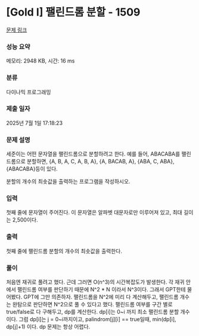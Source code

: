 # [Gold I] 팰린드롬 분할 - 1509 

[문제 링크](https://www.acmicpc.net/problem/1509) 

### 성능 요약

메모리: 2948 KB, 시간: 16 ms

### 분류

다이나믹 프로그래밍

### 제출 일자

2025년 7월 1일 17:18:23

### 문제 설명

<p>세준이는 어떤 문자열을 팰린드롬으로 분할하려고 한다. 예를 들어, ABACABA를 팰린드롬으로 분할하면, {A, B, A, C, A, B, A}, {A, BACAB, A}, {ABA, C, ABA}, {ABACABA}등이 있다.</p>

<p>분할의 개수의 최솟값을 출력하는 프로그램을 작성하시오.</p>

### 입력 

 <p>첫째 줄에 문자열이 주어진다. 이 문자열은 알파벳 대문자로만 이루어져 있고, 최대 길이는 2,500이다.</p>

### 출력 

 <p>첫째 줄에 팰린드롬 분할의 개수의 최솟값을 출력한다.</p>
 
### 풀이  

 <p>처음엔 재귀로 풀려고 했다. 근데 그러면 O(n^3)의 시간복잡도가 발생한다. 각 재귀 안에서 팰린드롬 여부를 판단하기 때문에 N^2 * N 이라서 N^3이다. 그래서 GPT한테 물어봤다. GPT에 그만 의존하자. 팰린드롬을 N^2에 미리 다 계산해두고, 팰린드롬 개수는 완탐으로 판단하면 N^2으로 풀 수 있다고 했다. 팰린드롬 여부를 구간 별로 true/false로 다 구해두고, dp를 계산한다. dp[i]는 0~i 까지 최소 팰린드롬 분할 개수이다. 그럼 dp[i]는 j = 0~i까지이고, palindrom[j][i] == true일때, min(dp[i], dp[j]+1) 이다. dp 문제는 항상 어렵다.</p>

